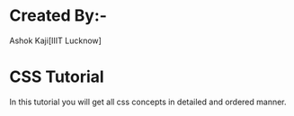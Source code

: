 # Created By:-
Ashok Kaji[IIIT Lucknow]

# CSS Tutorial
In this tutorial you will get all css concepts in detailed and ordered manner.
